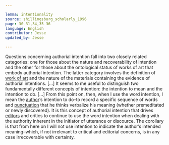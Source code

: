 ```yaml
---

lemma: intentionality
source: shillingsburg_scholarly_1996
page: 30-31,34,35-36
language: English
contributor: Jesse
updated_by: Jesse

---
```

Questions concerning authorial intention fall into two closely related categories: one for those about the nature and recoverability of intention and the other for those about the ontological status of works of art that embody authorial intention. The latter category involves the definition of [work of art](work.html) and the nature of the materials containing the evidence of authorial intentions. […] It seems to me useful to distinguish two fundamentally different concepts of intention: the intention to mean and the intention to do. […] From this point on, then, when I use the word intention, I mean the [author](author.html)‘s intention to do–to record a specific sequence of words and [punctuation](punctuation.html) that he thinks verbalize his meaning (whether premeditated or newly discovered). It is this concept of authorial intention that drives [editors](editorScholarly.html) and critics to continue to use the word intention when dealing with the authority inherent in the initiator of utterance or discource. The corollary is that from here on I will not use intention to indicate the author’s intended meaning–which, if not irrelevant to critical and editorial concerns, is in any case irrecoverable with certainty.
